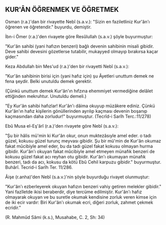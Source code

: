 ## KUR'ÂN ÖĞRENMEK VE ÖĞRETMEK

Osman (r.a.)'dan bir rivayette Nebî (s.a.v.): "Sizin en faziletliniz Kur'ân'ı öğrenen ve öğretendir." buyurdu, de­miştir.

İbn-i Ömer (r.a.)'den rivayete göre Resûlullah (s.a.v.) şöyle buyur­muştur:

"Kur'ân sahibi (yani hafızın benzeri) bağlı devenin sahibinin misali gibidir. Deve sahibi devesini gözetlerse tutabilir, mukayyed olmayıp bırakırsa kaçar gider."

Keza Abdullah bin Mes'ud (r.a.)'den bir rivayetti Nebî (s.a.v.):

"Kur'ân sahibinin birisi için (yani hafız için) şu Âyetleri unuttum demek ne fena şeydir. Belki unutuldu demek gerektir.

(Çünkü unuttum demek Kur'ân'ın hıfzına ehemmiyet vermediğine delâlet ettiğinden mekruhtur. Unutuldu demeli.)

"Ey Kur'ân sahibi hafızlar! Kur'ân'ı dâima okuyup müzâkere edi­niz. Çünkü Kur'ân'ın hafız kişilerin gönüllerinden ayrılıp kaçması de­venin boşanıp kaçmasından daha zorludur!" buyurmuştur. (Tecrîd-i Sarîh Terc.:11/278)

Ebû Musa el-Eş'ârî (r.a.)'den rivayete göre Nebî (s.a.v.):

"Şu bir hâlis mü'min ki Kur'ân okur, onun muktezâsıyle amel eder. o tadı güzel, kokusu güzel turunç meyvası gibidir. Şu bir mü'min de Kur'ân okumaz fakat mûcibiyle amel eder, bu da tadı güzel fakat kokusu olmayan hurma gibidir. Kur'ân'ı okuyan fakat mûcibiyle amel etmeyen münafık benzeri de kokusu güzel fakat acı reyhan otu gibidir. Kur'ân'ı okumayan münafık benzeri, tadı da acı, kokusu da kötü Ebû Cehil karpu­zu gibidir." buyurmuştur. Buhârî. Tecrid-i Sarîh Ter. 11/286.

Âişe (r.anha)'den Nebî (s.a.v.)'nin şöyle buyurduğu rivayet olun­muştur:

"Kur'ân'ı ezberleyerek okuyan hafızın benzeri vahiy getiren melekler gibidir." Yani fazîletde ikisi beraberdir, diye tercüme edilmiştir. Kur'ân'ı hafız olmayarak okuyan ve bu suretle okumak kendisine zorluk veren kimse için de iki ecir vardır: Biri Kur'ân'ı okumak ecri, diğeri zorluk, zahmet çekmek ecridir."

(R. Mahmûd Sâmi (k.s.), Musahabe, C. 2, Sh: 34)
